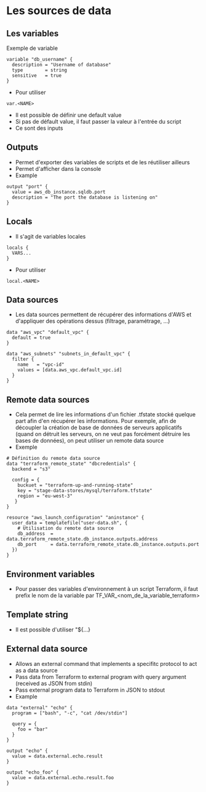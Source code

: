 # Les sources de data

## Les variables
Exemple de variable
```
variable "db_username" {
  description = "Username of database"
  type        = string
  sensitive   = true
}
```
* Pour utiliser
```
var.<NAME>
```
* Il est possible de définir une default value
* Si pas de défault value, il faut passer la valeur à l'entrée du script
* Ce sont des inputs

## Outputs
* Permet d'exporter des variables de scripts et de les réutiliser ailleurs
* Permet d'afficher dans la console
* Example
```
output "port" {
  value = aws_db_instance.sqldb.port
  description = "The port the database is listening on"
}
```

## Locals
* Il s'agit de variables locales
```
locals {
  VARS...
}
```
* Pour utiliser
```
local.<NAME>
```

## Data sources
* Les data sources permettent de récupérer des informations d'AWS et d'appliquer des opérations dessus (filtrage, paramétrage, ...)
```
data "aws_vpc" "default_vpc" {
  default = true
}

data "aws_subnets" "subnets_in_default_vpc" {
  filter {
    name   = "vpc-id"
    values = [data.aws_vpc.default_vpc.id]
  }
}
```

## Remote data sources
* Cela permet de lire les informations d'un fichier .tfstate stocké quelque part afin d'en récupérer les informations. Pour exemple, afin de découpler la création de base de données de serveurs applicatifs (quand on détruit les serveurs, on ne veut pas forcément détruire les bases de données), on peut utiliser un remote data source
* Exemple
```
# Définition du remote data source
data "terraform_remote_state" "dbcredentials" {
  backend = "s3"

  config = {
    buckuet = "terraform-up-and-running-state"
    key = "stage-data-stores/mysql/terraform.tfstate"
    region = "eu-west-3"
   }
}

resource "aws_launch_configuration" "aninstance" {
  user_data = templatefile("user-data.sh", {
    # Utilisation du remote data source
    db_address  = data.terraform_remote_state.db_instance.outputs.address
    db_port     = data.terraform_remote_state.db_instance.outputs.port
  })
}
```

## Environment variables
* Pour passer des variables d'environnement à un script Terraform, il faut prefix le nom de la variable par TF_VAR_<nom_de_la_variable_terraform>

## Template string
* Il est possible d'utiliser "${...}

## External data source
* Allows an external command that implements a specifitc protocol to act as a data source
* Pass data from Terraform to external program with query argument (received as JSON from stdin)
* Pass external program data to Terraform in JSON to stdout
* Example
```
data "external" "echo" {
  program = ["bash", "-c", "cat /dev/stdin"]

  query = {
    foo = "bar"
  }
}

output "echo" {
  value = data.external.echo.result
}

output "echo_foo" {
  value = data.external.echo.result.foo
}
```